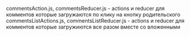 commentsAction.js, commentsReducer.js - actions и reducer для комментов которые загружаются по клику на кнопку родительского
commentsListActions.js, commentsListReducer.js - actions и reducer для комментов которые загружиются все разом вместе со вложенными
